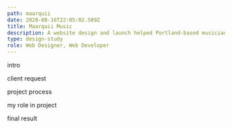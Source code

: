 ```yaml
---
path: maarquii
date: 2020-08-16T22:05:02.589Z
title: Maarquii Music
description: A website design and launch helped Portland-based musician Maarquii distribute more content and sell more merch.
type: design-study
role: Web Designer, Web Developer
---
```


intro

client request

project process

my role in project

final result
